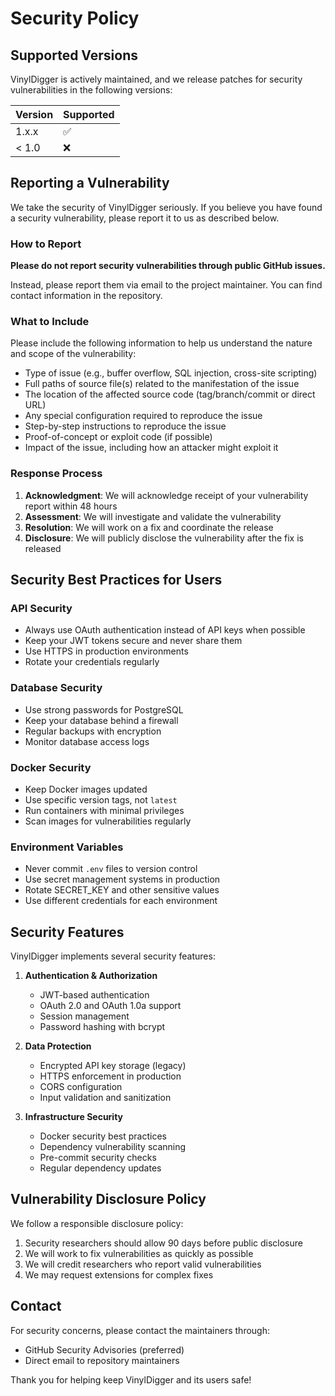 # Security Policy

## Supported Versions

VinylDigger is actively maintained, and we release patches for security vulnerabilities in the following versions:

| Version | Supported          |
| ------- | ------------------ |
| 1.x.x   | :white_check_mark: |
| < 1.0   | :x:                |

## Reporting a Vulnerability

We take the security of VinylDigger seriously. If you believe you have found a security vulnerability, please report it to us as described below.

### How to Report

**Please do not report security vulnerabilities through public GitHub issues.**

Instead, please report them via email to the project maintainer. You can find contact information in the repository.

### What to Include

Please include the following information to help us understand the nature and scope of the vulnerability:

- Type of issue (e.g., buffer overflow, SQL injection, cross-site scripting)
- Full paths of source file(s) related to the manifestation of the issue
- The location of the affected source code (tag/branch/commit or direct URL)
- Any special configuration required to reproduce the issue
- Step-by-step instructions to reproduce the issue
- Proof-of-concept or exploit code (if possible)
- Impact of the issue, including how an attacker might exploit it

### Response Process

1. **Acknowledgment**: We will acknowledge receipt of your vulnerability report within 48 hours
2. **Assessment**: We will investigate and validate the vulnerability
3. **Resolution**: We will work on a fix and coordinate the release
4. **Disclosure**: We will publicly disclose the vulnerability after the fix is released

## Security Best Practices for Users

### API Security
- Always use OAuth authentication instead of API keys when possible
- Keep your JWT tokens secure and never share them
- Use HTTPS in production environments
- Rotate your credentials regularly

### Database Security
- Use strong passwords for PostgreSQL
- Keep your database behind a firewall
- Regular backups with encryption
- Monitor database access logs

### Docker Security
- Keep Docker images updated
- Use specific version tags, not `latest`
- Run containers with minimal privileges
- Scan images for vulnerabilities regularly

### Environment Variables
- Never commit `.env` files to version control
- Use secret management systems in production
- Rotate SECRET_KEY and other sensitive values
- Use different credentials for each environment

## Security Features

VinylDigger implements several security features:

1. **Authentication & Authorization**
   - JWT-based authentication
   - OAuth 2.0 and OAuth 1.0a support
   - Session management
   - Password hashing with bcrypt

2. **Data Protection**
   - Encrypted API key storage (legacy)
   - HTTPS enforcement in production
   - CORS configuration
   - Input validation and sanitization

3. **Infrastructure Security**
   - Docker security best practices
   - Dependency vulnerability scanning
   - Pre-commit security checks
   - Regular dependency updates

## Vulnerability Disclosure Policy

We follow a responsible disclosure policy:

1. Security researchers should allow 90 days before public disclosure
2. We will work to fix vulnerabilities as quickly as possible
3. We will credit researchers who report valid vulnerabilities
4. We may request extensions for complex fixes

## Contact

For security concerns, please contact the maintainers through:
- GitHub Security Advisories (preferred)
- Direct email to repository maintainers

Thank you for helping keep VinylDigger and its users safe!
